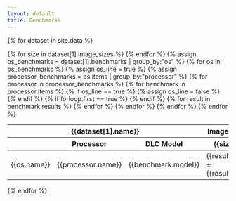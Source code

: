 ```yaml
---
layout: default
title: Benchmarks
---
```


{% for dataset in site.data %}
<table>
  <thead>
    <tr>
        <th colspan="3">{{dataset[1].name}}</th>
        <th colspan="{{dataset[1].image_sizes.size}}">Image Size</th>
    </tr>
    <tr>
        <th></th>
        <th>Processor</th>
        <th>DLC Model</th>
        {% for size in dataset[1].image_sizes %}
        <th>{{size}}</th>
        {% endfor %}
    </tr>
  </thead>
  <tbody>
    {% assign os_benchmarks = dataset[1].benchmarks | group_by:"os" %}
    {% for os in os_benchmarks %}
    {% assign os_line = true %}
    {% assign processor_benchmarks = os.items | group_by:"processor" %}
    {% for processor in processor_benchmarks %}
    {% for benchmark in processor.items %}
    <tr>
        {% if os_line == true %}
        <td rowspan="{{os.items.size}}">{{os.name}}</td>
        {% assign os_line = false %}
        {% endif %}
        {% if forloop.first == true %}
        <td rowspan="{{processor.items.size}}">{{processor.name}}</td>
        {% endif %}
        <td>{{benchmark.model}}</td>
        {% for result in benchmark.results %}
        <td>{{result[0]}}±{{result[1]}}</td>
        {% endfor %}
    </tr>
    {% endfor %}
    {% endfor %}
    {% endfor %}
  </tbody>
</table>
{% endfor %}
